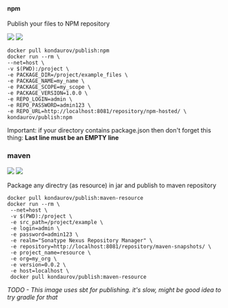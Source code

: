 #### npm

Publish your files to NPM repository

[![](https://images.microbadger.com/badges/image/kondaurov/publish:npm.svg)](https://microbadger.com/images/kondaurov/publish:npm "Get your own image badge on microbadger.com")
[![](https://images.microbadger.com/badges/version/kondaurov/publish:npm.svg)](https://microbadger.com/images/kondaurov/publish:npm "Get your own version badge on microbadger.com")

	docker pull kondaurov/publish:npm
	docker run --rm \
	--net=host \
	-v $(PWD):/project \
	-e PACKAGE_DIR=/project/example_files \
    -e PACKAGE_NAME=my_name \
	-e PACKAGE_SCOPE=my_scope \
	-e PACKAGE_VERSION=1.0.0 \
	-e REPO_LOGIN=admin \
	-e REPO_PASSWORD=admin123 \
	-e REPO_URL=http://localhost:8081/repository/npm-hosted/ \
	kondaurov/publish:npm

Important:
if your directory contains package.json then don't forget this thing: **Last line must be an EMPTY line**

### maven

[![](https://images.microbadger.com/badges/image/kondaurov/publish:maven-resource.svg)](https://microbadger.com/images/kondaurov/publish:maven-resource "Get your own image badge on microbadger.com")
[![](https://images.microbadger.com/badges/version/kondaurov/publish:maven-resource.svg)](https://microbadger.com/images/kondaurov/publish:maven-resource "Get your own version badge on microbadger.com")

Package any directry (as resource) in jar and publish to maven repository

    docker pull kondaurov/publish:maven-resource
	docker run --rm \
	 --net=host \
	 -v $(PWD):/project \
	 -e src_path=/project/example \
	 -e login=admin \
	 -e password=admin123 \
	 -e realm="Sonatype Nexus Repository Manager" \
	 -e repository=http://localhost:8081/repository/maven-snapshots/ \
	 -e project_name=resource \
	 -e org=my_org \
	 -e version=0.0.2 \
	 -e host=localhost \
	 docker pull kondaurov/publish:maven-resource

 *TODO - This image uses sbt for publishing. it's slow, might be good idea to try gradle for that*
